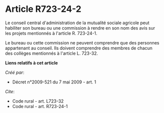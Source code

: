 # Article R723-24-2

Le conseil central d'administration de la mutualité sociale agricole peut habiliter son bureau ou une commission à rendre en
son nom des avis sur les projets mentionnés à l'article R. 723-24-1. 

Le bureau ou cette commission ne peuvent comprendre que des personnes appartenant au conseil. Ils doivent comprendre des
membres de chacun des collèges mentionnés à l'article L. 723-32.

**Liens relatifs à cet article**

_Créé par_:

  - Décret n°2009-521 du 7 mai 2009 - art. 1

_Cite_:

  - Code rural - art. L723-32
  - Code rural - art. R723-24-1
